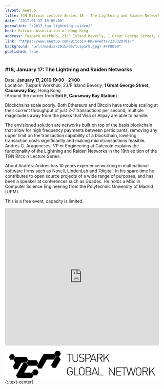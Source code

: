 ```yaml
---
layout: meetup
title: TGN Bitcoin Lecture Series 18 - The Lightning and Raiden Networks
date: "2017-01-17 19:00:00"
permalink: "/2017-tgn-lightning-raiden/"
host: Bitcoin Association of Hong Kong
address: Tuspark Workhub, 23/F Island Beverly, 1 Great George Street, Causeway Bay, Hong Kong
link: "https://www.meetup.com/Bitcoin-HK/events/236329701/"
background: "url(/media/2015/05/tuspark.jpg) #FF0000"
published: true
---
```


### #18, January 17: The Lightning and Raiden Networks

Date: **January 17, 2016 19:00 - 21:00**     
Location: Tuspark Workhub, 23/F Island Beverly, **1 Great George Street, Causeway Bay**, Hong Kong     
(Around the corner from **Exit E, Causeway Bay Station**)     

Blockchains scale poorly. Both Ethereum and Bitcoin have trouble scaling at their current throughput of just 2-7 transactions per second, multiple magnitudes away from the peaks that Visa or Alipay are able to handle.

The envisioned solution are networks built on top of the basis blockchain that allow for high frequency payments between participants, removing any upper limit on the transaction capability of a blockchain, lowering transaction costs significantly and making microtransactions feasible. Andrés G. Aragoneses, VP or Engineering at Gatecoin explains the functionality of the Lightning and Raiden Networks in the 18th edition of the TGN Bitcoin Lecture Series.

About Andrés: 
Andres has 10 years experience working in multinational software firms such as Novell, LindenLab and 7digital. In his spare time he contributes to open source projects of a wide range of purposes, and has been a speaker at conferences such as Guadec. He holds a MSc in Computer Science Engineering from the Polytechnic University of Madrid (UPM).

This is a free event, capacity is limited.

<iframe src="https://www.google.com/maps/embed?pb=!1m18!1m12!1m3!1d3691.935226778809!2d114.18274285106364!3d22.28044334917255!2m3!1f0!2f0!3f0!3m2!1i1024!2i768!4f13.1!3m3!1m2!1s0x340400569a259603%3A0x8ead2c0868499cae!2sTGN+Workhub+-+Causeway+Bay!5e0!3m2!1sen!2sus!4v1484392072538" width="100%" height="450" frameborder="0" style="border:0" allowfullscreen></iframe>

[![Tuspark Global Hub](/media/2015/10/tuspark.png)](http://tuspark.hk/)
{:.text-center}
